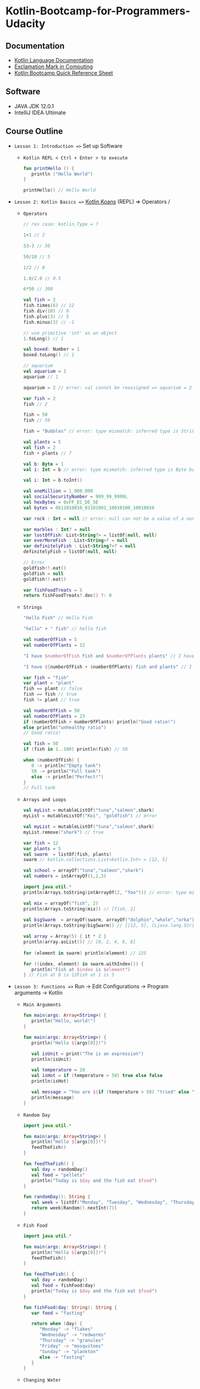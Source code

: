 # Kotlin-Bootcamp-for-Programmers-Udacity
## Documentation
* [Kotlin Language Documentation](https://kotlinlang.org/docs/reference/)
* [Exclamation Mark in Computing](https://en.wikipedia.org/wiki/Exclamation_mark#Computers)
* [Kotlin Bootcamp Quick Reference Sheet](https://s3.amazonaws.com/video.udacity-data.com/topher/2018/April/5ade60d4_kotlin-quick-reference-sheet/kotlin-quick-reference-sheet.pdf)
## Software
* JAVA JDK 12.0.1
* IntelliJ IDEA Ultimate
## Course Outline
* `Lesson 1: Introduction =>` Set up Software
   - `Kotlin REPL < Ctrl + Enter > to execute`

      ```kotlin
      fun printHello () {
         println ("Hello World")
      }

      printHello() // Hello World
      ```
* `Lesson 2: Kotlin Basics =>` [Kotlin Koans](https://try.kotlinlang.org/#/Examples/Hello,%20world!/Simplest%20version/Simplest%20version.kt) (REPL) => Operators /  
   - `Operators`

      ```kotlin
      // res case: kotlin.Type = ?

      1+1 // 2

      53-3 // 50

      50/10 // 5

      1/2 // 0

      1.0/2.0 // 0.5

      6*50 // 300

      val fish = 2
      fish.times(6) // 12
      fish.div(10) // 0
      fish.plus(3) // 5
      fish.minus(3) // -1

      // use primitive 'int' as an object
      1.toLong() // 1

      val boxed: Number = 1
      boxed.toLong() // 1

      // aquarium
      val aquarium = 1
      aquarium // 1

      aquarium = 2 // error: val cannot be reassigned => aquarium = 2
      
      var fish = 2
      fish // 2

      fish = 50
      fish // 50

      fish = "Bubbles" // error: type mismatch: inferred type is String but Int was expected => fish = "Bubbles"

      val plants = 5
      val fish = 2
      fish + plants // 7

      val b: Byte = 1
      val i: Int = b // error: type mismatch: inferred type is Byte but Int was expected => val i: Int = b

      val i: Int = b.toInt()

      val oneMillion = 1_000_000
      val socialSecurityNumber = 999_99_9999L
      val hexBytes = 0xFF_EC_DE_5E
      val bytes = 0b11010010_01101001_10010100_10010010

      var rock : Int = null // error: null can not be a value of a non-null type Int => var rock : Int = null

      var marbles : Int? = null
      var lostOfFish: List<String?> = listOf(null, null)
      var everMoreFish : List<String>? = null
      var definitelyFish : List<String?>? = null
      definitelyFish = listOf(null, null)

      // Error
      goldfish!!.eat()
      goldfish = null
      goldfish!!.eat() 

      var fishFoodTreats = 5
      return fishFoodTreats?.dec() ?: 0
      ```
   - `Strings`

      ```kotlin
      "Hello Fish" // Hello Fish

      "hello" + " fish" // hello fish

      val numberOfFish = 5
      val numberOfPlants = 12

      "I have $numberOfFish fish and $numberOfPlants plants" // I have 5 fish and 12 plants

      "I have ${numberOfFish + $numberOfPlants} fish and plants" // I have 17 fish and plants

      var fish = "fish"
      var plant = "plant"
      fish == plant // false
      fish == fish // true
      fish != plant // true

      val numberOfFish = 50
      val numberOfPlants = 23
      if (numberOfFish > numberOfPlants) println("Good ratio!")
      else println("unhealthy ratio")
      // Good ratio!

      val fish = 50
      if (fish in 1..100) println(fish) // 50

      when (numberOfFish) {
         0 -> println("Empty tank")
         50 -> println("Full tank")
         else -> println("Perfect!")
      }
      // Full tank
      ```
   - `Arrays and Loops`

      ```kotlin
      val myList = mutableListOf("tuna","salmon",shark)
      myList = mutableListOf("Koi", "goldfish") // error

      val myList = mutableListOf("tuna","salmon",shark)
      myList.remove("shark") // true

      var fish = 12
      var plants = 5
      val swarm  = listOf(fish, plants)
      swarm // kotlin.collections.List<kotlin.Int> = [12, 5]

      val school = arrayOf("tuna","salmon","shark")
      val numbers = intArrayOf(1,2,3)

      import java.util.*
      println(Arrays.toString(intArrayOf(2, "foo"))) // error: type mismatch: inferred type is String but Int was expected

      val mix = arrayOf("fish", 2)
      println(Arrays.toString(mix)) // [fish, 2]
    
      val bigSwarm  = arrayOf(swarm, arrayOf("dolphin","whale","orka"))
      println(Arrays.toString(bigSwarm)) // [[12, 5], [Ljava.lang.String;@43e7ca6f]

      val array = Array(5) { it * 2 }
      println(array.asList()) // [0, 2, 4, 6, 8]
    
      for (element in swarm) println(element) // 125

      for ((index, element) in swarm.withIndex()) {
         println("Fish at $index is $element")
      } // Fish at 0 is 12Fish at 1 is 5
      ```
* `Lesson 3: Functions =>` Run -> Edit Configurations -> Program arguments -> Kotlin
   - `Main Arguments`

      ```kotlin
      fun main(args: Array<String>) {
         println("Hello, world!")
      }
      ```
      ```kotlin
      fun main(args: Array<String>) {
         println("Hello ${args[0]}!")

         val isUnit = print("The is an expression")
         println(isUnit)

         val temperature = 10
         val isHot = if (temperature > 50) true else false
         println(isHot)

         val message = "You are ${if (temperature > 50) "tried" else "safe" } fish"
         println(message)
      }
      ```
   - `Random Day`

      ```kotlin
      import java.util.*

      fun main(args: Array<String>) {
         println("Hello ${args[0]}!")
         feedTheFish()
      }

      fun feedTheFish() {
         val day = randomDay()
         val food = "pellets"
         println("Today is $day and the fish eat $food")
      }

      fun randomDay(): String {
         val week = listOf("Monday", "Tuesday", "Wednesday", "Thursday", "Friday", "Saturday", "Sunday")
         return week[Random().nextInt(7)]
      }
      ```
   - `Fish Food`
      ```kotlin
      import java.util.*

      fun main(args: Array<String>) {
         println("Hello ${args[0]}!")
         feedTheFish()
      }

      fun feedTheFish() {
         val day = randomDay()
         val food = fishFood(day)
         println("Today is $day and the fish eat $food")
      }

      fun fishFood(day: String): String {
         var food = "fasting"

         return when (day) {
            "Monday" -> "flakes"
            "Wednesday" -> "redworms"
            "Thursday" -> "granules"
            "Friday" -> "mosquitoes"
            "Sunday" -> "plankton"
            else -> "fasting"
         }
      }
      ```
   - `Changing Water`
      ```kotlin
      
      ```
